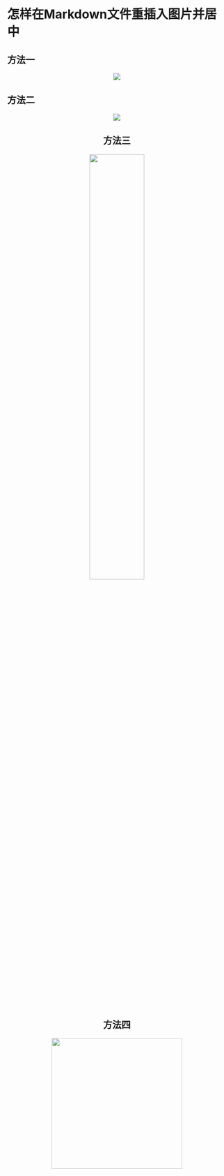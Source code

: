 # 怎样在Markdown文件重插入图片并居中 

## 方法一
 <center> 
<img src="https://github.com/lyh523329053/Clamp-Circuit/raw/master/pic/DualDiodeClamp.png">
</center>
 
 ## 方法二
<div align=center><img src="https://github.com/lyh523329053/Clamp-Circuit/raw/master/pic/DualDiodeClamp.png">
 
 ## 方法三
<div align=center><img src="https://github.com/lyh523329053/Clamp-Circuit/raw/master/pic/DualDiodeClamp.png" width = 50%>
 
## 方法四
<div align=center><img src="https://github.com/lyh523329053/Clamp-Circuit/raw/master/pic/DualDiodeClamp.png" style=' width:300px;height:100 px'/>

